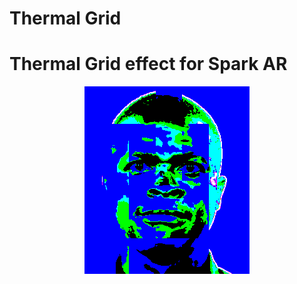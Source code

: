 # Thermal Grid
# Thermal Grid effect for Spark AR

<p align="center">
  <img src="/textures/thumGrid_01.png">
</p>
